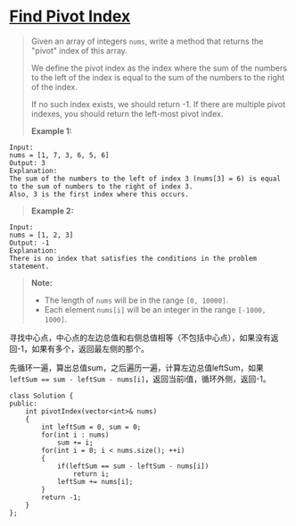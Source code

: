 # [Find Pivot Index][1]
> Given an array of integers `nums`, write a method that returns the "pivot" index of this array.  
> 
> We define the pivot index as the index where the sum of the numbers to the left of the index is equal to the sum of the numbers to the right of the index.  
> 
> If no such index exists, we should return -1. If there are multiple pivot indexes, you should return the left-most pivot index.  
> 
> **Example 1:**
> 
	Input: 
	nums = [1, 7, 3, 6, 5, 6]
	Output: 3
	Explanation: 
	The sum of the numbers to the left of index 3 (nums[3] = 6) is equal to the sum of numbers to the right of index 3.
	Also, 3 is the first index where this occurs.

> **Example 2:**
> 
	Input: 
	nums = [1, 2, 3]
	Output: -1
	Explanation: 
	There is no index that satisfies the conditions in the problem statement.

> **Note:**
> 
> - The length of `nums` will be in the range `[0, 10000]`.  
> - Each element `nums[i]` will be an integer in the range `[-1000, 1000]`.

寻找中心点，中心点的左边总值和右侧总值相等（不包括中心点），如果没有返回-1，如果有多个，返回最左侧的那个。  
  
先循环一遍，算出总值sum，之后遍历一遍，计算左边总值leftSum，如果`leftSum == sum - leftSum - nums[i]`，返回当前i值，循环外侧，返回-1。

	class Solution {
	public:
	    int pivotIndex(vector<int>& nums) 
	    {
	        int leftSum = 0, sum = 0;
	        for(int i : nums)
	            sum += i;
	        for(int i = 0; i < nums.size(); ++i)
	        {
	            if(leftSum == sum - leftSum - nums[i])
	                return i;
	            leftSum += nums[i];
	        }        
	        return -1;
	    }
	};

[1]:https://leetcode.com/problems/find-pivot-index/description/